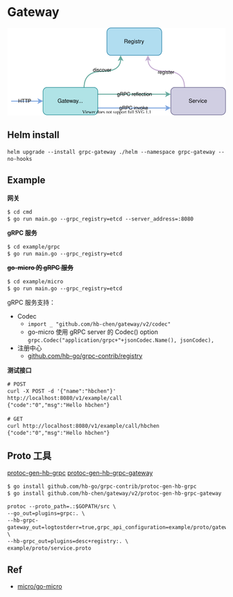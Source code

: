 # Gateway

<div align="center">
<img src="docs/assets/images/arch.svg" />
</div>

## Helm install

```
helm upgrade --install grpc-gateway ./helm --namespace grpc-gateway --no-hooks
```

## Example

**网关**
```shell script
$ cd cmd
$ go run main.go --grpc_registry=etcd --server_address=:8080
```

**gRPC 服务**
```shell script
$ cd example/grpc
$ go run main.go --grpc_registry=etcd
```

**~~go-micro 的 gRPC 服务~~**
```shell script
$ cd example/micro
$ go run main.go --grpc_registry=etcd
```

gRPC 服务支持：
- Codec
    - `import _ "github.com/hb-chen/gateway/v2/codec"`
    - go-micro 使用 gRPC server 的 Codec() option
        `grpc.Codec("application/grpc+"+jsonCodec.Name(), jsonCodec),`
- 注册中心
    - [github.com/hb-go/grpc-contrib/registry](https://github.com/hb-go/grpc-contrib/tree/master/registry)

**测试接口**

```shell script
# POST
curl -X POST -d '{"name":"hbchen"}' http://localhost:8080/v1/example/call
{"code":"0","msg":"Hello hbchen"}

# GET
curl http://localhost:8080/v1/example/call/hbchen
{"code":"0","msg":"Hello hbchen"}
```
    
## Proto 工具

[protoc-gen-hb-grpc](https://github.com/hb-go/grpc-contrib)
[protoc-gen-hb-grpc-gateway](https://github.com/hb-chen/gateway)

```shell script
$ go install github.com/hb-go/grpc-contrib/protoc-gen-hb-grpc
$ go install github.com/hb-chen/gateway/v2/protoc-gen-hb-grpc-gateway 
```
    
```shell script
protoc --proto_path=.:$GOPATH/src \
--go_out=plugins=grpc:. \
--hb-grpc-gateway_out=logtostderr=true,grpc_api_configuration=example/proto/gateway.yaml:. \
--hb-grpc_out=plugins=desc+registry:. \
example/proto/service.proto
```

## Ref

- [micro/go-micro](https://github.com/micro/go-micro)

